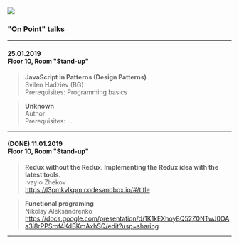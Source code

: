 <img src="https://raw.githubusercontent.com/aleksandrenko/onPoint/master/assets/header_815x315.jpg">

### "On Point" talks

---

#### 25.01.2019<br /> Floor 10, Room "Stand-up"

> <b>JavaScript in Patterns (Design Patterns)</b><br /> Svilen Hadziev (BG)<br />
Prerequisites: Programming basics

> <b>Unknown</b><br /> Author<br />
Prerequisites: ...

---

####  (DONE) 11.01.2019<br /> Floor 10, Room "Stand-up"

> <b>Redux without the Redux. Implementing the Redux idea with the latest tools.</b><br /> Ivaylo Zhekov<br />
https://l3pmkvlkpm.codesandbox.io/#/title

> <b>Functional programing</b><br /> Nikolay Aleksandrenko<br />
https://docs.google.com/presentation/d/1K1kEXhoy8Q52Z0NTwJ0OAa3i8rPPSrof4KdBKmAxhSQ/edit?usp=sharing

---
